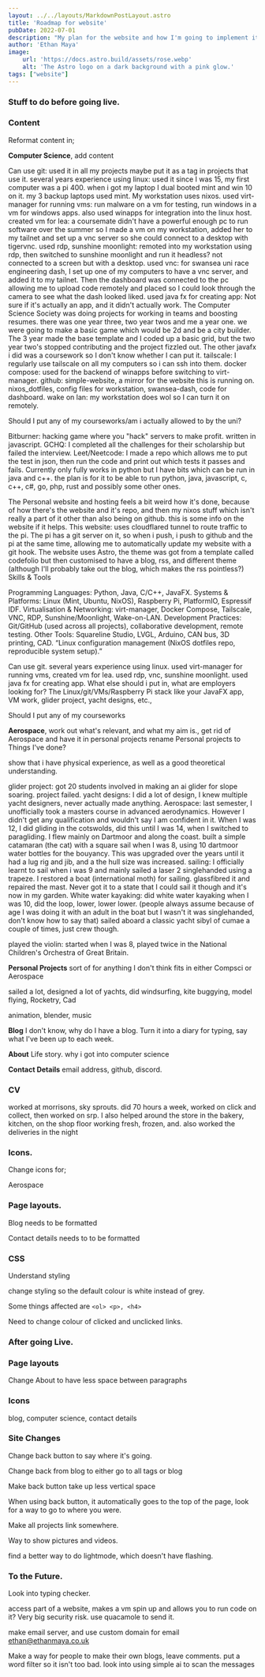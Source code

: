```yaml
---
layout: ../../layouts/MarkdownPostLayout.astro
title: 'Roadmap for website'
pubDate: 2022-07-01
description: "My plan for the website and how I'm going to implement it."
author: 'Ethan Maya'
image:
    url: 'https://docs.astro.build/assets/rose.webp'
    alt: 'The Astro logo on a dark background with a pink glow.'
tags: ["website"]
---
```


### Stuff to do before going live.
### Content

Reformat content in;

**Computer Science**, add content

Can use git: used it in all my projects maybe put it as a tag in projects that use it. 
several years experience using linux: used it since I was 15, my first computer was a pi 400. when i got my laptop I dual booted mint and win 10 on it. my 3 backup laptops used mint. My workstation uses nixos.
used virt-manager for running vms: run malware on a vm for testing, run windows in a vm for windows apps. also used winapps for integration into the linux host.
created vm for lea: a coursemate didn't have a powerful enough pc to run software over the summer so I made a vm on my workstation, added her to my tailnet and set up a vnc server so she could connect to a desktop with tigervnc.
used rdp, sunshine moonlight: remoted into my workstation using rdp, then switched to sunshine moonlight and run it headless? not connected to a screen but with a desktop.
used vnc: for swansea uni race engineering dash, I set up one of my computers to have a vnc server, and added it to my tailnet. Then the dashboard was connected to the pc allowing me to upload code remotely and placed so I could look through the camera to see what the dash looked liked.
used java fx for creating app: Not sure if it's actually an app, and it didn't actually work. The Computer Science Society was doing projects for working in teams and boosting resumes. there was one year three, two year twos and me a year one. we were going to make a basic game which would be 2d and be a city builder. The 3 year made the base template and I coded up a basic grid, but the two year two's stopped contributing and the project fizzled out. The other javafx i did was a coursework so I don't know whether I can put it.
tailscale: I regularly use tailscale on all my computers so i can ssh into them.
docker compose: used for the backend of winapps before switching to virt-manager.
github: simple-website, a mirror for the website this is running on. nixos_dotfiles, config files for workstation, swansea-dash, code for dashboard. 
wake on lan: my workstation does wol so I can turn it on remotely. 

Should I put any of my courseworks/am i actually allowed to by the uni?

Bitburner: hacking game where you "hack" servers to make profit. written in javascript.
GCHQ: I completed all the challenges for their scholarship but failed the interview.
Leet/Neetcode: I made a repo which allows me to put the test in json, then run the code and print out which tests it passes and fails. Currently only fully works in python but I have bits which can be run in java and c++. the plan is for it to be able to run python, java, javascript, c, c++, c#, go, php, rust and possibly some other ones.

The Personal website and hosting feels a bit weird how it's done, because of how there's the website and it's repo, and then my nixos stuff which isn't really a part of it other than also being on github. this is some info on the website if it helps. This website: uses cloudflared tunnel to route traffic to the pi. The pi has a git server on it, so when i push, i push to github and the pi at the same time, allowing me to automatically update my website with a git hook. The website uses Astro, the theme was got from a template called codefolio but then customised to have a blog, rss, and different theme (although I'll probably take out the blog, which makes the rss pointless?)
Skills & Tools

Programming Languages: Python, Java, C/C++, JavaFX.
Systems & Platforms: Linux (Mint, Ubuntu, NixOS), Raspberry Pi, PlatformIO, Espressif IDF.
Virtualisation & Networking: virt-manager, Docker Compose, Tailscale, VNC, RDP, Sunshine/Moonlight, Wake-on-LAN.
Development Practices: Git/GitHub (used across all projects), collaborative development, remote testing.
Other Tools: Squareline Studio, LVGL, Arduino, CAN bus, 3D printing, CAD.
“Linux configuration management (NixOS dotfiles repo, reproducible system setup).”


Can use git. several years experience using linux. 
used virt-manager for running vms, created vm for lea.
used rdp, vnc, sunshine moonlight.
used java fx for creating app.
What else should i put in, what are employers looking for?
The Linux/git/VMs/Raspberry Pi stack
like your JavaFX app, VM work, glider project, yacht designs, etc.,

Should I put any of my courseworks

**Aerospace**, work out what's relevant, and what my aim is., get rid of Aerospace and have it in personal projects
rename Personal projects to Things I've done?

show that i have physical experience, as well as a good theoretical understanding.

glider project: got 20 students involved in making an ai glider for slope soaring. project failed.
yacht designs: I did a lot of design, I knew multiple yacht designers, never actually made anything.
Aerospace: last semester, I unofficially took a masters course in advanced aerodynamics. However I didn't get any qualification and wouldn't say I am confident in it.
When I was 12, I did gliding in the cotswolds, did this until I was 14, when I switched to paragliding. I flew mainly on Dartmoor and along the coast.
built a simple catamaran (the cat) with a square sail when I was 8, using 10 dartmoor water bottles for the bouyancy. This was upgraded over the years until it had a lug rig and jib, and a the hull size was increased.
sailing: I officially learnt to sail when i was 9 and mainly sailed a laser 2 singlehanded using a trapeze.
I restored a boat (international moth) for sailing. glassfibred it and repaired the mast. Never got it to a state that I could sail it though and it's now in my garden.
White water kayaking: did white water kayaking when I was 10, did the loop, lower, lower lower. (people always assume because of age I was doing it with an adult in the boat but I wasn't it was singlehanded, don't know how to say that)
sailed aboard a classic yacht sibyl of cumae a couple of times, just crew though.

played the violin: started when I was 8, played twice in the National Children's Orchestra of Great Britain.


**Personal Projects** sort of for anything I don't think fits in either Compsci or Aerospace

sailed a lot, designed a lot of yachts, did windsurfing, kite buggying, model flying, Rocketry, Cad

animation, blender, music

**Blog** I don't know, why do I have a blog. Turn it into a diary for typing, say what I've been up to each week.

**About** Life story. why i got into computer science

**Contact Details** email address, github, discord.


### CV
worked at morrisons, sky sprouts. did 70 hours a week, worked on click and collect, then worked on srp. I also helped around the store in the bakery,
kitchen, on the shop floor working fresh, frozen, and. also worked the deliveries in the night



### Icons.

Change icons for;

Aerospace


### Page layouts.

Blog needs to be formatted

Contact details needs to to be formatted




### CSS

Understand styling

change styling so the default colour is white instead of grey.

Some things affected are ```<ol> <p>, <h4>```

Need to change colour of clicked and unclicked links.


### After going Live.

### Page layouts
Change About to have less space between paragraphs

### Icons

blog, computer science, contact details

### Site Changes

Change back button to say where it's going.

Change back from blog to either go to all tags or blog

Make back button take up less vertical space

When using back button, it automatically goes to the top of the page, look for a way to go to where you were.

Make all projects link somewhere.

Way to show pictures and videos.





find a better way to do lightmode, which doesn't have flashing.


### To the Future.

Look into typing checker.

access part of a website, makes a vm spin up and allows you to run code on it? Very big security risk. use quacamole to send it.

make email server, and use custom domain for email ethan@ethanmaya.co.uk

Make a way for people to make their own blogs, leave comments. put a word filter so it isn't too bad. look into using simple ai to scan the messages

